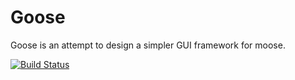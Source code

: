 Goose
======

Goose is an attempt to design a simpler GUI framework for moose.

[![Build Status](https://travis-ci.org/aviralg/goose.svg?branch=master)](https://travis-ci.org/aviralg/goose)
